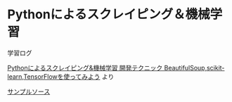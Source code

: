 # Pythonによるスクレイピング＆機械学習
学習ログ

[Pythonによるスクレイピング&機械学習 開発テクニック BeautifulSoup,scikit-learn,TensorFlowを使ってみよう](https://www.amazon.co.jp/Python%E3%81%AB%E3%82%88%E3%82%8B%E3%82%B9%E3%82%AF%E3%83%AC%E3%82%A4%E3%83%94%E3%83%B3%E3%82%B0-%E9%96%8B%E7%99%BA%E3%83%86%E3%82%AF%E3%83%8B%E3%83%83%E3%82%AF-BeautifulSoup-scikit-learn-TensorFlow%E3%82%92%E4%BD%BF%E3%81%A3%E3%81%A6%E3%81%BF%E3%82%88%E3%81%86/dp/4802610793)
より

[サンプルソース](http://www.socym.co.jp/support/s-1079)
